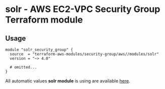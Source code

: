 # solr - AWS EC2-VPC Security Group Terraform module

## Usage

```hcl
module "solr_security_group" {
  source  = "terraform-aws-modules/security-group/aws//modules/solr"
  version = "~> 4.0"

  # omitted...
}
```

All automatic values **solr module** is using are available [here](https://github.com/terraform-aws-modules/terraform-aws-security-group/blob/master/modules/solr/auto_values.tf).

<!-- BEGINNING OF PRE-COMMIT-TERRAFORM DOCS HOOK -->
<!-- END OF PRE-COMMIT-TERRAFORM DOCS HOOK -->
